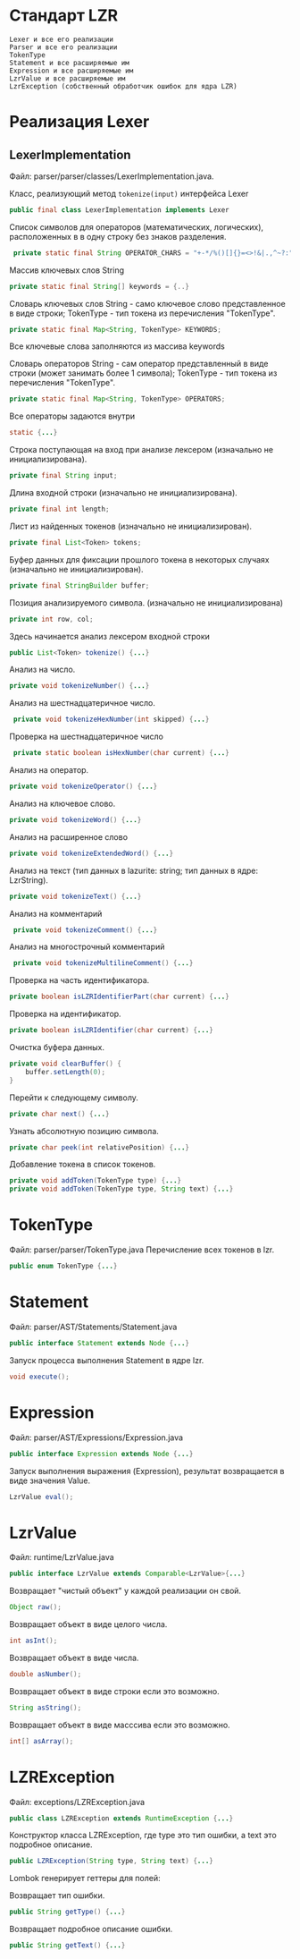 # Стандарт LZR
    Lexer и все его реализации
    Parser и все его реализации
    TokenType
    Statement и все расширяемые им
    Expression и все расширяемые им
    LzrValue и все расширяемые им
    LzrException (собственный обработчик ошибок для ядра LZR)
 
# Реализация Lexer
## LexerImplementation
Файл: parser/parser/classes/LexerImplementation.java. 

Класс, реализующий метод `tokenize(input)`
интерфейса Lexer

````java
public final class LexerImplementation implements Lexer
````
Список символов для операторов (математических, логических), расположенных в в одну строку без знаков разделения.

```java
 private static final String OPERATOR_CHARS = "+-*/%()[]{}=<>!&|.,^~?:";
```

Массив ключевых слов String
```java
private static final String[] keywords = {..}
```

Словарь ключевых слов String - само ключевое слово представленное в виде строки; TokenType - тип токена из перечисления "TokenType".
````java
private static final Map<String, TokenType> KEYWORDS;
````
Все ключевые слова заполняются из массива keywords


Словарь операторов String - сам оператор представленный в виде строки (может занимать более 1 символа); 
TokenType - тип токена из перечисления "TokenType".
```java
private static final Map<String, TokenType> OPERATORS;
```

Все операторы задаются внутри
```java
static {...}
```

Строка поступающая на вход при анализе лексером (изначально не инициализирована).
```java
private final String input;
```
Длина входной строки (изначально не инициализирована).
```java
private final int length;
```

Лист из найденных токенов (изначально не инициализирован).

```java
private final List<Token> tokens;
```

Буфер данных для фиксации прошлого токена в некоторых случаях (изначально не инициализирован).
```java
private final StringBuilder buffer;
```

Позиция анализируемого символа. (изначально не инициализирована)

```java
private int row, col;
```


Здесь начинается анализ лексером входной строки

```java
public List<Token> tokenize() {...}
```
Анализ на число.

```java
private void tokenizeNumber() {...}
```

Анализ на шестнадцатеричное число.

```java
 private void tokenizeHexNumber(int skipped) {...}
```

Проверка на шестнадцатеричное число
```java
 private static boolean isHexNumber(char current) {...}
```

Анализ на оператор.

```java
private void tokenizeOperator() {...}
```


Анализ на ключевое слово.

```java
private void tokenizeWord() {...}
```
Анализ на расширенное слово

```java
private void tokenizeExtendedWord() {...}
```
Анализ на текст (тип данных в lazurite: string; тип данных в ядре: LzrString).

```java
private void tokenizeText() {...}
```


Анализ на комментарий
```java
 private void tokenizeComment() {...}
```

Анализ на многострочный комментарий
```java
 private void tokenizeMultilineComment() {...}
```


Проверка на часть идентификатора.

```java
private boolean isLZRIdentifierPart(char current) {...}
```

Проверка на идентификатор.

```java
private boolean isLZRIdentifier(char current) {...}
```

Очистка буфера данных.

```java
private void clearBuffer() {
    buffer.setLength(0);
}
```
Перейти к следующему символу.

```java
private char next() {...}
```

Узнать абсолютную позицию символа.

```java
private char peek(int relativePosition) {...}
```


Добавление токена в список токенов.
```java
private void addToken(TokenType type) {...}
private void addToken(TokenType type, String text) {...}
```
# TokenType

Файл: parser/parser/TokenType.java Перечисление всех токенов в lzr.

```java
public enum TokenType {...}
```

# Statement

Файл: parser/AST/Statements/Statement.java

```java
public interface Statement extends Node {...}
```
Запуск процесса выполнения Statement в ядре lzr.

```java
void execute();
```

# Expression

Файл: parser/AST/Expressions/Expression.java

```java
public interface Expression extends Node {...}
```
Запуск выполнения выражения (Expression), результат возвращается в виде значения Value.

```java
LzrValue eval();
```

# LzrValue

Файл: runtime/LzrValue.java

```java
public interface LzrValue extends Comparable<LzrValue>{...}
```

Возвращает "чистый объект" у каждой реализации он свой.
```java
Object raw();
```
Возвращает объект в виде целого числа.

```java
int asInt();
```

Возвращает объект в виде числа.

```java
double asNumber();
```

Возвращает объект в виде строки если это возможно.

```java
String asString();
```

Возвращает объект в виде масссива если это возможно.

```java
int[] asArray();
```
# LZRException

Файл: exceptions/LZRException.java

```java
public class LZRException extends RuntimeException {...}
```

Конструктор класса LZRException, где type это тип ошибки, а text это подробное описание.

```java
public LZRException(String type, String text) {...}
```
Lombok генерирует геттеры для полей:

Возвращает тип ошибки.

```java
public String getType() {...}
```
Возвращает подробное описание ошибки.

```java
public String getText() {...}
```